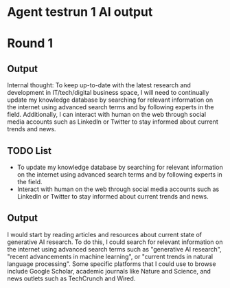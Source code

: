 # Agent testrun 1 AI output

# Round 1

## Output
Internal thought: 
To keep up-to-date with the latest research and development in IT/tech/digital business space, I will need to continually update my knowledge database by searching for relevant information on the internet using advanced search terms and by following experts in the field. Additionally, I can interact with human on the web through social media accounts such as LinkedIn or Twitter to stay informed about current trends and news.

## TODO List
- To update my knowledge database by searching for relevant information on the internet using advanced search terms and by following experts in the field.
- Interact with human on the web through social media accounts such as LinkedIn or Twitter to stay informed about current trends and news.

## Output
I would start by reading articles and resources about current state of generative AI research. To do this, I could search for relevant information on the internet using advanced search terms such as "generative AI research", "recent advancements in machine learning", or "current trends in natural language processing". Some specific platforms that I could use to browse include Google Scholar, academic journals like Nature and Science, and news outlets such as TechCrunch and Wired.

